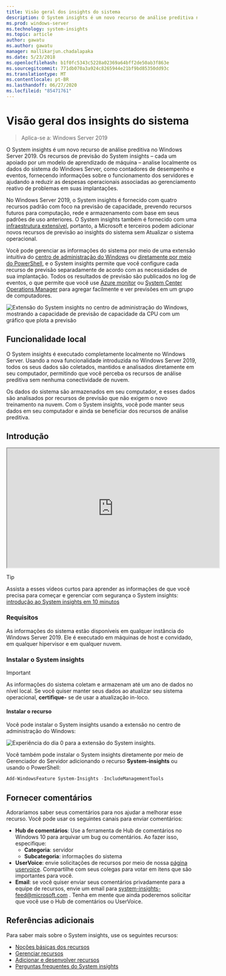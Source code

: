 ```yaml
---
title: Visão geral dos insights do sistema
description: O System insights é um novo recurso de análise preditiva no Windows Server 2019. Os recursos de previsão do System insights – cada um apoiado por um modelo de aprendizado de máquina – analise localmente os dados do sistema do Windows Server, como contadores de desempenho e eventos, fornecendo informações sobre o funcionamento dos servidores e ajudando a reduzir as despesas operacionais associadas ao gerenciamento reativo de problemas em suas implantações.
ms.prod: windows-server
ms.technology: system-insights
ms.topic: article
author: gawatu
ms.author: gawatu
manager: mallikarjun.chadalapaka
ms.date: 5/23/2018
ms.openlocfilehash: b1f0fc5343c5228a02369a64bff2de50ab3f863e
ms.sourcegitcommit: 771db070a3a924c8265944e21bf9bd85350dd93c
ms.translationtype: MT
ms.contentlocale: pt-BR
ms.lasthandoff: 06/27/2020
ms.locfileid: "85471761"
---
```

# <a name="system-insights-overview"></a>Visão geral dos insights do sistema

>Aplica-se a: Windows Server 2019

O System insights é um novo recurso de análise preditiva no Windows Server 2019. Os recursos de previsão do System insights – cada um apoiado por um modelo de aprendizado de máquina – analise localmente os dados do sistema do Windows Server, como contadores de desempenho e eventos, fornecendo informações sobre o funcionamento dos servidores e ajudando a reduzir as despesas operacionais associadas ao gerenciamento reativo de problemas em suas implantações.

No Windows Server 2019, o System insights é fornecido com quatro recursos padrão com foco na previsão de capacidade, prevendo recursos futuros para computação, rede e armazenamento com base em seus padrões de uso anteriores. O System insights também é fornecido com uma [infraestrutura extensível](adding-and-developing-capabilities.md), portanto, a Microsoft e terceiros podem adicionar novos recursos de previsão ao insights do sistema sem Atualizar o sistema operacional.

Você pode gerenciar as informações do sistema por meio de uma extensão intuitiva do [centro de administração do Windows](https://docs.microsoft.com/windows-server/manage/windows-admin-center/overview) ou [diretamente por meio do PowerShell](https://aka.ms/SystemInsightsPowerShell), e o System insights permite que você configure cada recurso de previsão separadamente de acordo com as necessidades de sua implantação. Todos os resultados de previsão são publicados no log de eventos, o que permite que você use [Azure monitor](https://azure.microsoft.com/services/monitor/) ou [System Center Operations Manager](https://docs.microsoft.com/system-center/scom/welcome?view=sc-om-1807) para agregar facilmente e ver previsões em um grupo de computadores.

![Extensão do System insights no centro de administração do Windows, mostrando a capacidade de previsão de capacidade da CPU com um gráfico que plota a previsão](media/cpu-forecast-2.png)

## <a name="local-functionality"></a>Funcionalidade local
O System insights é executado completamente localmente no Windows Server. Usando a nova funcionalidade introduzida no Windows Server 2019, todos os seus dados são coletados, mantidos e analisados diretamente em seu computador, permitindo que você perceba os recursos de análise preditiva sem nenhuma conectividade de nuvem.

Os dados do sistema são armazenados em seu computador, e esses dados são analisados por recursos de previsão que não exigem o novo treinamento na nuvem. Com o System insights, você pode manter seus dados em seu computador e ainda se beneficiar dos recursos de análise preditiva.

## <a name="get-started"></a>Introdução

<iframe src=https://www.youtube-nocookie.com/embed/AJxQkx5WSaA width=560 height=315 allowfullscreen></iframe>

>[!TIP]
>Assista a esses vídeos curtos para aprender as informações de que você precisa para começar e gerenciar com segurança o System insights: [introdução ao System insights em 10 minutos](https://blogs.technet.microsoft.com/filecab/2018/07/24/getting-started-with-system-insights-in-10-minutes/)

### <a name="requirements"></a>Requisitos
As informações do sistema estão disponíveis em qualquer instância do Windows Server 2019. Ele é executado em máquinas de host e convidado, em qualquer hipervisor e em qualquer nuvem.

### <a name="install-system-insights"></a>Instalar o System insights
>[!IMPORTANT]
>As informações do sistema coletam e armazenam até um ano de dados no nível local. Se você quiser manter seus dados ao atualizar seu sistema operacional, **certifique-** se de usar a atualização in-loco.

#### <a name="install-the-feature"></a>Instalar o recurso
Você pode instalar o System insights usando a extensão no centro de administração do Windows:

![Experiência do dia 0 para a extensão do System insights.](media/day-0-2.png)

Você também pode instalar o System insights diretamente por meio de Gerenciador do Servidor adicionando o recurso **System-insights** ou usando o PowerShell:

```PowerShell
Add-WindowsFeature System-Insights -IncludeManagementTools
```

## <a name="provide-feedback"></a>Fornecer comentários
Adoraríamos saber seus comentários para nos ajudar a melhorar esse recurso. Você pode usar os seguintes canais para enviar comentários:
- **Hub de comentários**: Use a ferramenta de Hub de comentários no Windows 10 para arquivar um bug ou comentários. Ao fazer isso, especifique:
    - **Categoria**: servidor
    - **Subcategoria**: informações do sistema
- **UserVoice**: envie solicitações de recursos por meio de nossa [página uservoice](https://windowsserver.uservoice.com/forums/295071-management-tools). Compartilhe com seus colegas para votar em itens que são importantes para você.
- **Email**: se você quiser enviar seus comentários privadamente para a equipe de recursos, envie um email para system-insights-feed@microsoft.com . Tenha em mente que ainda poderemos solicitar que você use o Hub de comentários ou UserVoice.

## <a name="additional-references"></a>Referências adicionais
Para saber mais sobre o System insights, use os seguintes recursos:

- [Noções básicas dos recursos](understanding-capabilities.md)
- [Gerenciar recursos](managing-capabilities.md)
- [Adicionar e desenvolver recursos](adding-and-developing-capabilities.md)
- [Perguntas frequentes do System insights](faq.md)